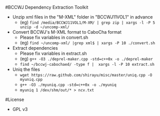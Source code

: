 
#BCCWJ Dependency Extraction Toolkit
- Unzip xml files in the "M-XML" folder in "BCCWJ11VOL1" in advance
    - (eg) `find /media/BCCWJ11VOL1/M-XM/ | grep zip | xargs -l -P 5 unzip -d ~/uncomp-xml/`
- Convert BCCWJ's M-XML format to CaboCha format
    - Please fix variables in convert.sh
    - (eg) `find ~/uncomp-xml/ |grep xml$ | xargs -P 10 ./convert.sh`
- Extract dependencies
    - Please fix variables in extract.sh
    - (eg) `g++ -O3 ./deprel-maker.cpp -std=c++0x -o ./deprel-maker `
    - `find ~/bccwj-cabochaed/ -type f |  xargs -l -P 10 extract.sh`
- Uniq the files
    - `wget https://raw.github.com/shirayu/misc/master/uniq.cpp -O myuniq.cpp`
    - `g++ -O3 ./myuniq.cpp -std=c++0x -o ./myuniq`
    - `myuniq 1 /dev/shm/out/* > ncv.txt`

#License
- GPL v3